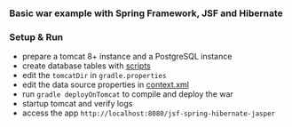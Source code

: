### Basic war example with Spring Framework, JSF and Hibernate

### Setup & Run

- prepare a tomcat 8+ instance and a PostgreSQL instance
- create database tables with [scripts](/src/main/resources/META-INF/ddl/postgres-ddl.sql)
- edit the `tomcatDir` in `gradle.properties`
- edit the data source properties in [context.xml](/src/main/webapp/META-INF/context.xml)
- run `gradle deployOnTomcat` to compile and deploy the war
- startup tomcat and verify logs 
- access the app `http://localhost:8080/jsf-spring-hibernate-jasper` 
